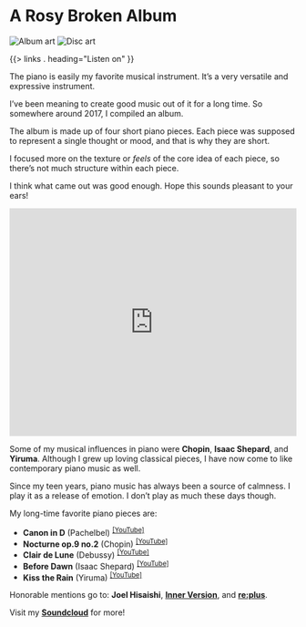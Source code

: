 <!--{
	"template": "work",
	"data": "projects_byid.arosybrokenalbum"
}-->


# A Rosy Broken Album

<span class="d3d"><span class="mockup-album">![Album art](../img/arosybrokenalbum_0.jpg)
<span class="album-disc">![Disc art](../img/arosybrokenalbum_0.jpg)</span>
</span></span>

{{> links . heading="Listen on" }}

The piano is easily my favorite musical instrument. It’s a very versatile and expressive instrument.

I’ve been meaning to create good music out of it for a long time. So somewhere around 2017, I compiled an album.

The album is made up of four short piano pieces. Each piece was supposed to represent a single thought or mood, and that is why they are short.

I focused more on the texture or *feels* of the core idea of each piece, so there’s not much structure within each piece.

I think what came out was good enough. Hope this sounds pleasant to your ears!

<p class="center">
	<iframe width="100%" height="400" scrolling="no" frameborder="no" allow="autoplay" src="https://w.soundcloud.com/player/?url=https%3A//api.soundcloud.com/playlists/438007326&color=%23000000&auto_play=false&hide_related=false&show_comments=true&show_user=true&show_reposts=false&show_teaser=true"></iframe>
</p>

Some of my musical influences in piano were **Chopin**, **Isaac Shepard**, and **Yiruma**. Although I grew up loving classical pieces, I have now come to like contemporary piano music as well.

Since my teen years, piano music has always been a source of calmness. I play it as a release of emotion. I don’t play as much these days though.

My long-time favorite piano pieces are:
* **Canon in D** (Pachelbel) <sup>[[YouTube]](https://www.youtube.com/watch?v=rNsgHMklBW0)</sup>
* **Nocturne op.9 no.2** (Chopin) <sup>[[YouTube]](https://youtu.be/9E6b3swbnWg)</sup>
* **Clair de Lune** (Debussy) <sup>[[YouTube]](https://youtu.be/vKV7C1HKVOY)</sup>
* **Before Dawn** (Isaac Shepard) <sup>[[YouTube]](https://youtu.be/t_R42kpFpJE)</sup>
* **Kiss the Rain** (Yiruma) <sup>[[YouTube]](https://www.youtube.com/watch?v=imGaOIm5HOk)</sup>

Honorable mentions go to: **Joel Hisaishi**, [**Inner Version**](https://www.youtube.com/watch?v=iimaFJRVW5k), and [**re:plus**](https://www.replusmusic.com/).

Visit my [**Soundcloud**](https://soundcloud.com/lreaadna/sets/a-rosy-broken-album) for more!
